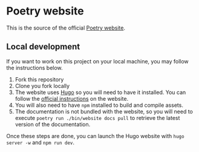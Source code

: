 # Poetry website

This is the source of the official [Poetry website](https://python-poetry.org).

## Local development

If you want to work on this project on your local machine, you may follow the instructions below.

1. Fork this repository
2. Clone you fork locally
3. The website uses [Hugo](https://gohugo.io) so you will need to have it installed. You can follow the [official instructions](https://gohugo.io/getting-started/installing/) on the website.
4. You will also need to have `npm` installed to build and compile assets.
5. The documentation is not bundled with the website, so you will need to execute `poetry run ./bin/website docs pull` to retrieve the latest version of the documentation.

Once these steps are done, you can launch the Hugo website with `hugo server -w` and `npm run dev`.
